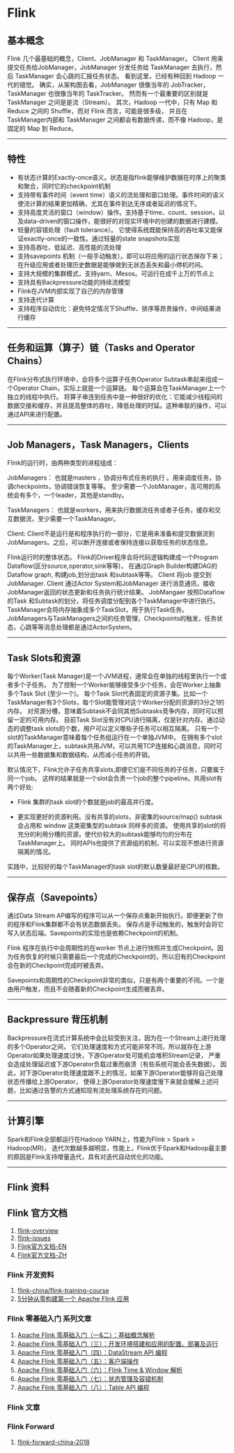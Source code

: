 # Flink



## 基本概念

Flink 几个最基础的概念，Client、JobManager 和 TaskManager。
Client 用来提交任务给JobManager，JobManager 分发任务给 TaskManager 去执行，然后 TaskManager 会心跳的汇报任务状态。
看到这里，已经有种回到 Hadoop 一代的错觉。
确实，从架构图去看，JobManager 很像当年的 JobTracker，TaskManager 也很像当年的 TaskTracker。
然而有一个最重要的区别就是 TaskManager 之间是是流（Stream）。
其次，Hadoop 一代中，只有 Map 和 Reduce 之间的 Shuffle，而对 Flink 而言，可能是很多级，
并且在 TaskManager内部和 TaskManager 之间都会有数据传递，而不像 Hadoop，是固定的 Map 到 Reduce。


---


## 特性

* 有状态计算的Exactly-once语义。状态是指flink能够维护数据在时序上的聚类和聚合，同时它的checkpoint机制
* 支持带有事件时间（event time）语义的流处理和窗口处理。事件时间的语义使流计算的结果更加精确，尤其在事件到达无序或者延迟的情况下。
* 支持高度灵活的窗口（window）操作。支持基于time、count、session，以及data-driven的窗口操作，能很好的对现实环境中的创建的数据进行建模。
* 轻量的容错处理（fault tolerance）。 它使得系统既能保持高的吞吐率又能保证exactly-once的一致性。通过轻量的state snapshots实现
* 支持高吞吐、低延迟、高性能的流处理
* 支持savepoints 机制（一般手动触发）。即可以将应用的运行状态保存下来；在升级应用或者处理历史数据是能够做到无状态丢失和最小停机时间。
* 支持大规模的集群模式，支持yarn、Mesos。可运行在成千上万的节点上
* 支持具有Backpressure功能的持续流模型
* Flink在JVM内部实现了自己的内存管理
* 支持迭代计算
* 支持程序自动优化：避免特定情况下Shuffle、排序等昂贵操作，中间结果进行缓存


---


## 任务和运算（算子）链（Tasks and Operator Chains）

在Flink分布式执行环境中，会将多个运算子任务Operator Subtask串起来组成一个Operator Chain，实际上就是一个运算链。
每个运算会在TaskManager上一个独立的线程中执行。
将算子串连到任务中是一种很好的优化：它能减少线程间的数据交接和缓存，并且提高整体的吞吐，降低处理的时延。这种串联的操作，可以通过API来进行配置。


---


## Job Managers，Task Managers，Clients

Flink的运行时，由两种类型的进程组成：

JobManagers： 也就是masters ，协调分布式任务的执行 。用来调度任务，协调checkpoints，协调错误恢复等等。
    至少需要一个JobManager，高可用的系统会有多个，一个leader，其他是standby。

TaskManagers： 也就是workers，用来执行数据流任务或者子任务，缓存和交互数据流，至少需要一个TaskManager。

Client: Client不是运行是和程序执行的一部分，它是用来准备和提交数据流到JobManagers。之后，可以断开连接或者保持连接以获取任务的状态信息。


Flink运行时的整体状态。 
Flink的Driver程序会将代码逻辑构建成一个Program Dataflow(区分source,operator,sink等等)，
在通过Graph Builder构建DAG的Dataflow graph, 构建job,划分出task 和subtask等等。
Client 将job 提交到JobManager. Client 通过Actor System和JobManager 进行消息通讯，接收JobManager返回的状态更新和任务执行统计结果。 
JobMangaer 按照Dataflow的Task 和Subtask的划分，将任务调度分配到各个TaskManager中进行执行。
TaskManager会将内存抽象成多个TaskSlot，用于执行Task任务。
JobManagers与TaskManagers之间的任务管理，Checkpoints的触发，任务状态，心跳等等消息处理都是通过ActorSystem。


---


## Task Slots和资源

每个Worker(Task Manager)是一个JVM进程，通常会在单独的线程里执行一个或者多个子任务。
为了控制一个Worker能够接受多少个任务，会在Worker上抽象多个Task Slot (至少一个)。
每个Task Slot代表固定的资源子集。比如一个TaskManager有3个Slots，每个Slot能管理对这个Worker分配的资源的3分之1的内存。 
对资源分槽，意味着Subtask不会同其他Subtasks竞争内存，同时可以预留一定的可用内存。
目前Task Slot没有对CPU进行隔离，仅是针对内存。通过动态的调整task slots的个数，用户可以定义哪些子任务可以相互隔离。
只有一个slot的TaskManager意味着每个任务组运行在一个单独JVM中。 
在拥有多个slot的TaskManager上，subtask共用JVM，可以共用TCP连接和心跳消息，同时可以共用一些数据集和数据结构，从而减小任务的开销。


默认情况下，Flink允许子任务共享slots,即便它们是不同任务的子任务，只要属于同一个job。
这样的结果就是一个slot会负责一个job的整个pipeline。共用slot有两个好处:

* Flink 集群的task slot的个数就是job的最高并行度。

* 更实现更好的资源利用。没有共享的slots，非密集的source/map()  subtask 会占用和 window 这类密集型的subtask 同样多的资源。 
使用共享的slot的将充分的利用分槽的资源，使代价较大的subtask能够均匀的分布在TaskManager上。
同时APIs也提供了资源组的机制，可以实现不想进行资源隔离的情况。

实践中，比较好的每个TaskManager的task slot的默认数量最好是CPU的核数。


---


## 保存点（Savepoints）

通过Data Stream AP编写的程序可以从一个保存点重新开始执行。即便更新了你的程序和Flink集群都不会有状态数据丢失。
保存点是手动触发的，触发时会将它写入状态后端。Savepoints的实现也是依赖Checkpoint的机制。

Flink 程序在执行中会周期性的在worker 节点上进行快照并生成Checkpoint。因为任务恢复的时候只需要最后一个完成的Checkpoint的，所以旧有的Checkpoint会在新的Checkpoint完成时被丢弃。

Savepoints和周期性的Checkpoint非常的类似，只是有两个重要的不同。一个是由用户触发，而且不会随着新的Checkpoint生成而被丢弃。


---


## Backpressure 背压机制

Backpressure在流式计算系统中会比较受到关注，因为在一个Stream上进行处理的多个Operator之间，
它们处理速度和方式可能非常不同，所以就存在上游Operator如果处理速度过快，下游Operator处可能机会堆积Stream记录，
严重会造成处理延迟或下游Operator负载过重而崩溃（有些系统可能会丢失数据）。
因此，对下游Operator处理速度跟不上的情况，如果下游Operator能够将自己处理状态传播给上游Operator，
使得上游Operator处理速度慢下来就会缓解上述问题，比如通过告警的方式通知现有流处理系统存在的问题。


---


## 计算引擎

Spark和Flink全部都运行在Hadoop YARN上，性能为Flink > Spark > Hadoop(MR)，
迭代次数越多越明显，性能上，Flink优于Spark和Hadoop最主要的原因是Flink支持增量迭代，具有对迭代自动优化的功能。 


---


## Flink 资料
## Flink 官方文档
1. [flink-overview](https://flink.apache.org/)
1. [flink-issues](https://issues.apache.org/jira/projects/FLINK/issues/FLINK-13408?filter=allopenissues)
1. [Flink官方文档-EN](https://flink.apache.org/flink-architecture.html)
1. [Flink官方文档-ZH](https://flink.apache.org/zh/flink-architecture.html)


### Flink 开发资料
1. [flink-china/flink-training-course](https://github.com/flink-china/flink-training-course)
1. [5分钟从零构建第一个 Apache Flink 应用](https://ververica.cn/developers/build-from-zero/)

### Flink 零基础入门 系列文章
1. [Apache Flink 零基础入门（一&二）：基础概念解析](https://ververica.cn/developers/flink-basic-tutorial-1-basic-concept/)
1. [Apache Flink 零基础入门（三）：开发环境搭建和应用的配置、部署及运行](https://ververica.cn/developers/flink-basic-tutorial-1-environmental-construction/)
1. [Apache Flink 零基础入门（四）：DataStream API 编程](https://ververica.cn/developers/apache-flink-basic-zero-iii-datastream-api-programming/)
1. [Apache Flink 零基础入门（五）：客户端操作](https://ververica.cn/developers/apache-flink-zero-basic-introduction-iv-client-operation/)
1. [Apache Flink 零基础入门（六）：Flink Time & Window 解析](https://ververica.cn/developers/time-window/)
1. [Apache Flink 零基础入门（七）：状态管理及容错机制](https://ververica.cn/developers/state-management/)
1. [Apache Flink 零基础入门（八）：Table API 编程](https://ververica.cn/developers/table-api-programming/)

### Flink 文章

### Flink Forward
1. [flink-forward-china-2018](https://github.com/flink-china/flink-forward-china-2018)




















































